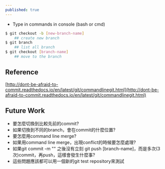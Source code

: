 ```yaml
---
published: true
---
```

* Type in commands in console (bash or cmd)

```bash
$ git checkout -b [new-branch-name]
	## create new branch
$ git branch
	## list all branch
$ git checkout [branch-name]
	## move to the branch
```

## Reference
[http://dont-be-afraid-to-commit.readthedocs.io/en/latest/git/commandlinegit.html](http://dont-be-afraid-to-commit.readthedocs.io/en/latest/git/commandlinegit.html)


## Future Work

* 要怎麼切換到比較先前的commit?
* 如果切換到不同的branch，會在commit的什麼位置?
* 要怎麼用command line merge?
* 如果用command line merge，出現conflict的時候要怎麼處理?
* 如果git commit -m "" 之後沒有立刻 git push [branch-name]，而是多次(3次)commit，再push，這樣會發生什麼事?
* 這些問題應該都可以用一個新的git test repository來測試
